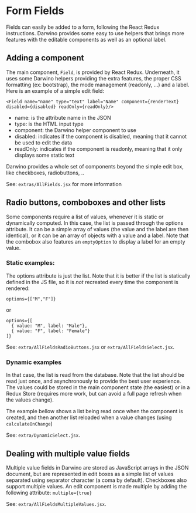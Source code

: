 # Form Fields

Fields can easily be added to a form, following the React Redux instructions. Darwino provides some easy to use helpers that brings more features with the editable components as well as an optional label.

## Adding a component
The main component, `Field`, is provided by React Redux. Underneath, it uses some Darwino helpers providing the extra features, the proper CSS formatting (ex: bootstrap), the mode management (readonly, ...) and a label.
Here is an example of a simple edit field:

    <Field name="name" type="text" label="Name" component={renderText} disabled={disabled} readOnly={readOnly}/>
- name: is the attribute name in the JSON
- type: is the HTML input type
- component: the Darwino helper component to use
- disabled: indicates if the component is disabled, meaning that it cannot be used to edit the data
- readOnly: indicates if the component is readonly, meaning that it only displays some static text

Darwino provides a whole set of components beyond the simple edit box, like checkboxes, radiobuttons, ..

See: `extras/AllFields.jsx` for more information

## Radio buttons, comboboxes and other lists
Some components require a list of values, whenever it is static or dynamically computed. In this case, the list is passed through the options attribute. It can be a simple array of values (the value and the label are then identical), or it can be an array of objects with a value and a label.
Note that the combobox also features an `emptyOption` to display a label for an empty value.

### Static examples:
The options attribute is just the list. Note that it is better if the list is statically defined in the JS file, so it is *not* recreated every time the component is rendered:

    options={["M","F"]}
or

    options={[
      { value: "M", label: "Male"},
      { value: "F", label: "Female"}
    ]}

See: `extra/AllFieldsRadioButtons.jsx` or `extra/AllFieldsSelect.jsx`.

### Dynamic examples
In that case, the list is read from the database. Note that the list should be read just once, and asynchronously to provide the best user experience. The values could be stored in the main component state (the easiest) or in a Redux Store (requires more work, but can avoid a full page refresh when the values change).

The example bellow shows a list being read once when the component is created, and then another list reloaded when a value changes (using `calculateOnChange`)

See: `extra/DynamicSelect.jsx`.

## Dealing with multiple value fields
Multiple value fields in Darwino are stored as JavaScript arrays in the JSON document, but are represented in edit boxes as a simple list of values separated using separator character (a coma by default). Checkboxes also support multiple values.
An edit component is made multiple by adding the following attribute: `multiple={true}`

See: `extra/AllFieldsMultipleValues.jsx`.

